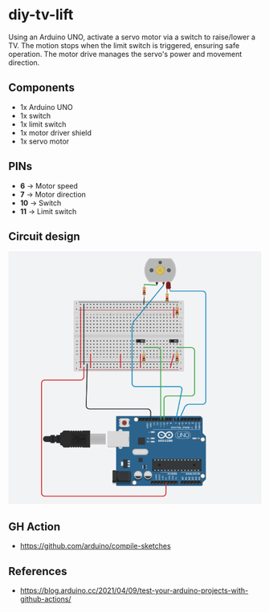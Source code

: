 # diy-tv-lift
Using an Arduino UNO, activate a servo motor via a switch to raise/lower a TV. The motion stops when the limit switch is triggered, ensuring safe operation. The motor drive manages the servo's power and movement direction.

## Components
- 1x Arduino UNO
- 1x switch
- 1x limit switch
- 1x motor driver shield
- 1x servo motor

## PINs
- **6** -> Motor speed
- **7** -> Motor direction
- **10** -> Switch
- **11** -> Limit switch

## Circuit design

![Circuit design](screenshots/arduino.png?raw=true)

## GH Action
- https://github.com/arduino/compile-sketches

## References
- https://blog.arduino.cc/2021/04/09/test-your-arduino-projects-with-github-actions/
